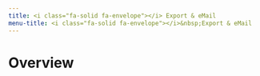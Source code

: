 ```yaml
---
title: <i class="fa-solid fa-envelope"></i> Export & eMail
menu-title: <i class="fa-solid fa-envelope"></i>&nbsp;Export & eMail
---
```

# Overview
# 
